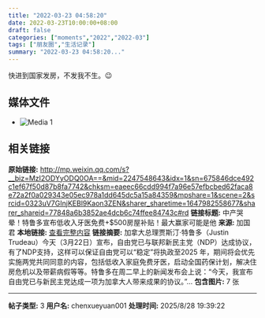 ```yaml
---
title: "2022-03-23 04:58:20"
date: 2022-03-23T10:00:00+08:00
draft: false
categories: ["moments","2022","2022-03"]
tags: ["朋友圈","生活记录"]
summary: "2022-03-23 04:58:20..."
---
```


快进到国家发房，不发我不生。😉

## 媒体文件

- ![Media 1](/Moments/photos/2022-03-23/202203230458200.jpg)

## 相关链接

**原始链接:** http://mp.weixin.qq.com/s?__biz=MzI2ODYyODQ0OA==&mid=2247548643&idx=1&sn=675846dce492c1ef67f50d87b8fa7742&chksm=eaeec66cdd994f7a96e57efbcbed62faca8e72a2f0a029343e05ec978a1dd645dc5a15a84359&mpshare=1&scene=2&srcid=0323uV7GInjKEBl9Kaon3ZEN&sharer_sharetime=1647982558677&sharer_shareid=77848a6b3852ae4dcb6c74ffee84743c#rd
**链接标题:** 中产哭晕！特鲁多宣布低收入牙医免费+$500房屋补贴！最大赢家可能是他
**来源:** 加国君
**本地链接:** [查看完整内容](/link_content/2022/03/2022-03-23/link_content/)
**链接摘要:** 加拿大总理贾斯汀·特鲁多（Justin Trudeau）今天（3月22日）宣布，自由党已与联邦新民主党（NDP）达成协议，有了NDP支持，这样可以保证自由党可以“稳定”将执政至2025 年，期间将会优先实施两党共同同意的内容，包括低收入家庭免费牙医，启动全国药保计划，解决住房危机以及带薪病假等等。特鲁多在周二早上的新闻发布会上说：“今天，我宣布自由党已与新民主党达成一项为加拿大人带来成果的协议。”...
**包含图片:** 7 张

---

**帖子类型:** 3
**用户名:** chenxueyuan001
**处理时间:** 2025/8/28 19:39:22